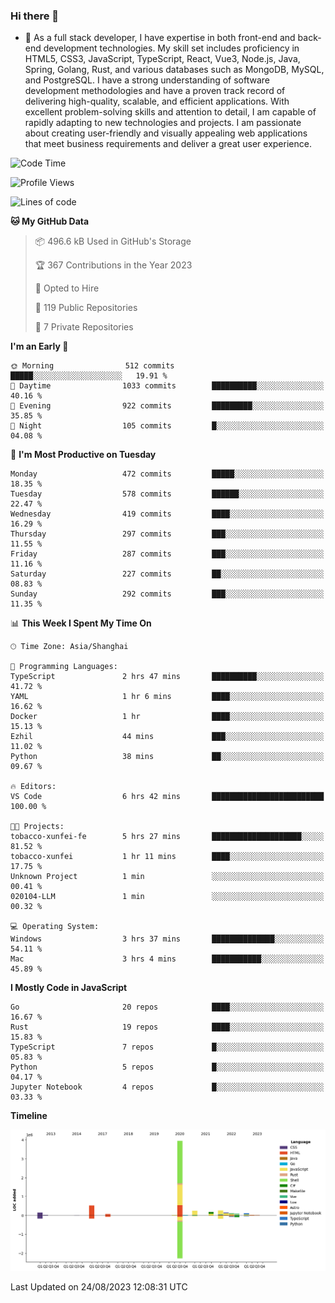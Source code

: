 ### Hi there 👋

- 🌱 As a full stack developer, I have expertise in both front-end and back-end development technologies. My skill set includes proficiency in HTML5, CSS3, JavaScript, TypeScript, React, Vue3, Node.js, Java, Spring, Golang, Rust, and various databases such as MongoDB, MySQL, and PostgreSQL. I have a strong understanding of software development methodologies and have a proven track record of delivering high-quality, scalable, and efficient applications. With excellent problem-solving skills and attention to detail, I am capable of rapidly adapting to new technologies and projects. I am passionate about creating user-friendly and visually appealing web applications that meet business requirements and deliver a great user experience.

<!--START_SECTION:waka-->
![Code Time](http://img.shields.io/badge/Code%20Time-1%2C104%20hrs%203%20mins-blue)

![Profile Views](http://img.shields.io/badge/Profile%20Views-0-blue)

![Lines of code](https://img.shields.io/badge/From%20Hello%20World%20I%27ve%20Written-6.0%20million%20lines%20of%20code-blue)

**🐱 My GitHub Data** 

> 📦 496.6 kB Used in GitHub's Storage 
 > 
> 🏆 367 Contributions in the Year 2023
 > 
> 💼 Opted to Hire
 > 
> 📜 119 Public Repositories 
 > 
> 🔑 7 Private Repositories 
 > 
**I'm an Early 🐤** 

```text
🌞 Morning                512 commits         █████░░░░░░░░░░░░░░░░░░░░   19.91 % 
🌆 Daytime                1033 commits        ██████████░░░░░░░░░░░░░░░   40.16 % 
🌃 Evening                922 commits         █████████░░░░░░░░░░░░░░░░   35.85 % 
🌙 Night                  105 commits         █░░░░░░░░░░░░░░░░░░░░░░░░   04.08 % 
```
📅 **I'm Most Productive on Tuesday** 

```text
Monday                   472 commits         █████░░░░░░░░░░░░░░░░░░░░   18.35 % 
Tuesday                  578 commits         ██████░░░░░░░░░░░░░░░░░░░   22.47 % 
Wednesday                419 commits         ████░░░░░░░░░░░░░░░░░░░░░   16.29 % 
Thursday                 297 commits         ███░░░░░░░░░░░░░░░░░░░░░░   11.55 % 
Friday                   287 commits         ███░░░░░░░░░░░░░░░░░░░░░░   11.16 % 
Saturday                 227 commits         ██░░░░░░░░░░░░░░░░░░░░░░░   08.83 % 
Sunday                   292 commits         ███░░░░░░░░░░░░░░░░░░░░░░   11.35 % 
```


📊 **This Week I Spent My Time On** 

```text
🕑︎ Time Zone: Asia/Shanghai

💬 Programming Languages: 
TypeScript               2 hrs 47 mins       ██████████░░░░░░░░░░░░░░░   41.72 % 
YAML                     1 hr 6 mins         ████░░░░░░░░░░░░░░░░░░░░░   16.62 % 
Docker                   1 hr                ████░░░░░░░░░░░░░░░░░░░░░   15.13 % 
Ezhil                    44 mins             ███░░░░░░░░░░░░░░░░░░░░░░   11.02 % 
Python                   38 mins             ██░░░░░░░░░░░░░░░░░░░░░░░   09.67 % 

🔥 Editors: 
VS Code                  6 hrs 42 mins       █████████████████████████   100.00 % 

🐱‍💻 Projects: 
tobacco-xunfei-fe        5 hrs 27 mins       ████████████████████░░░░░   81.52 % 
tobacco-xunfei           1 hr 11 mins        ████░░░░░░░░░░░░░░░░░░░░░   17.75 % 
Unknown Project          1 min               ░░░░░░░░░░░░░░░░░░░░░░░░░   00.41 % 
020104-LLM               1 min               ░░░░░░░░░░░░░░░░░░░░░░░░░   00.32 % 

💻 Operating System: 
Windows                  3 hrs 37 mins       ██████████████░░░░░░░░░░░   54.11 % 
Mac                      3 hrs 4 mins        ███████████░░░░░░░░░░░░░░   45.89 % 
```

**I Mostly Code in JavaScript** 

```text
Go                       20 repos            ████░░░░░░░░░░░░░░░░░░░░░   16.67 % 
Rust                     19 repos            ████░░░░░░░░░░░░░░░░░░░░░   15.83 % 
TypeScript               7 repos             █░░░░░░░░░░░░░░░░░░░░░░░░   05.83 % 
Python                   5 repos             █░░░░░░░░░░░░░░░░░░░░░░░░   04.17 % 
Jupyter Notebook         4 repos             █░░░░░░░░░░░░░░░░░░░░░░░░   03.33 % 
```



**Timeline**

![Lines of Code chart](https://raw.githubusercontent.com/elton/elton/main/assets/bar_graph.png)


 Last Updated on 24/08/2023 12:08:31 UTC
<!--END_SECTION:waka-->

<!--
**elton/elton** is a ✨ _special_ ✨ repository because its `README.md` (this file) appears on your GitHub profile.

Here are some ideas to get you started:

- 🔭 I’m currently working on ...
- 🌱 I’m currently learning ...
- 👯 I’m looking to collaborate on ...
- 🤔 I’m looking for help with ...
- 💬 Ask me about ...
- 📫 How to reach me: ...
- 😄 Pronouns: ...
- ⚡ Fun fact: ...
-->
